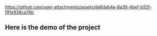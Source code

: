 

https://github.com/user-attachments/assets/da6dab4a-6a39-4bef-b52f-f91e938ca74b

## Here is the demo of the project
